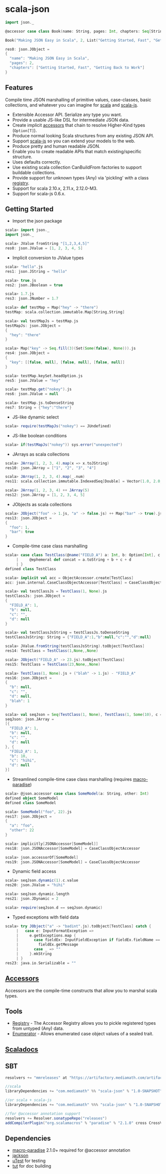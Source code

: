 scala-json
==========
```scala
import json._

@accessor case class Book(name: String, pages: Int, chapters: Seq[String])

Book("Making JSON Easy in Scala", 2, List("Getting Started, Fast", "Getting Back to Work")).js

res0: json.JObject =
{
  "name": "Making JSON Easy in Scala",
  "pages": 2,
  "chapters": ["Getting Started, Fast", "Getting Back to Work"]
}
```

Features
-----
Compile time JSON marshalling of primitive values, case-classes, basic collections, and whatever you can imagine
for [scala](https://github.com/scala/scala) and [scala-js](https://github.com/scala-js/scala-js).
* Extensible Accessor API. Serialize any type you want.
* Provide a usable JS-like DSL for intermediate JSON data.
* Create implicit [accessors](./ACCESSORS.md) that chain to resolve Higher-Kind types (```Option[T]```).
* Produce normal looking Scala structures from any existing JSON API.
* Support [scala-js](https://github.com/scala-js/scala-js) so you can extend your models to the web.
* Produce pretty and human readable JSON.
* Enable you to create readable APIs that match existing/specific structure.
* Uses defaults correctly.
* Use existing scala collection CanBuildFrom factories to support buildable collections.
* Provide support for unknown types (Any) via 'pickling' with a class [registry](./REGISTRY.md).
* Support for scala 2.10.x, 2.11.x, 2.12.0-M3.
* Support for scala-js 0.6.x.

Getting Started
---------------

* Import the json package
```scala
scala> import json._
import json._

scala> JValue fromString "[1,2,3,4,5]"
res0: json.JValue = [1, 2, 3, 4, 5]
```
* Implicit conversion to JValue types
```scala
scala> "hello".js
res1: json.JString = "hello"

scala> true.js
res2: json.JBoolean = true

scala> 1.7.js
res3: json.JNumber = 1.7

scala> def testMap = Map("hey" -> "there")
testMap: scala.collection.immutable.Map[String,String]

scala> val testMapJs = testMap.js
testMapJs: json.JObject =
{
  "hey": "there"
}

scala> Map("key" -> Seq.fill(3)(Set(Some(false), None))).js
res4: json.JObject =
{
  "key": [[false, null], [false, null], [false, null]]
}

scala> testMap.keySet.headOption.js
res5: json.JValue = "hey"

scala> testMap.get("nokey").js
res6: json.JValue = null

scala> testMap.js.toDenseString
res7: String = {"hey":"there"}
```
* JS-like dynamic select
```scala
scala> require(testMapJs("nokey") == JUndefined)
```
* JS-like boolean conditions
```scala
scala> if(testMapJs("nokey")) sys.error("unexpected")
```
* JArrays as scala collections
```scala
scala> JArray(1, 2, 3, 4).map(x => x.toJString)
res10: json.JArray = ["1", "2", "3", "4"]

scala> JArray(1, 2, 3, 4).map(_.num)
res11: scala.collection.immutable.IndexedSeq[Double] = Vector(1.0, 2.0, 3.0, 4.0)

scala> JArray(1, 2, 3, 4) ++ JArray(5)
res12: json.JArray = [1, 2, 3, 4, 5]
```
* JObjects as scala collections
```scala
scala> JObject("foo" -> 1.js, "a" -> false.js) ++ Map("bar" -> true).js - "a"
res13: json.JObject =
{
  "foo": 1,
  "bar": true
}
```
* Compile-time case class marshalling
```scala
scala> case class TestClass(@name("FIELD_A") a: Int, b: Option[Int], c: String = "", d: Option[Int] = None) {
     |     @ephemeral def concat = a.toString + b + c + d
     | }
defined class TestClass

scala> implicit val acc = ObjectAccessor.create[TestClass]
acc: json.internal.CaseClassObjectAccessor[TestClass] = CaseClassObjectAccessor

scala> val testClassJs = TestClass(1, None).js
testClassJs: json.JObject =
{
  "FIELD_A": 1,
  "b": null,
  "c": "",
  "d": null
}

scala> val testClassJsString = testClassJs.toDenseString
testClassJsString: String = {"FIELD_A":1,"b":null,"c":"","d":null}

scala> JValue.fromString(testClassJsString).toObject[TestClass]
res14: TestClass = TestClass(1,None,,None)

scala> JObject("FIELD_A" -> 23.js).toObject[TestClass]
res15: TestClass = TestClass(23,None,,None)

scala> TestClass(1, None).js + ("blah" -> 1.js) - "FIELD_A"
res16: json.JObject =
{
  "b": null,
  "c": "",
  "d": null,
  "blah": 1
}

scala> val seqJson = Seq(TestClass(1, None), TestClass(1, Some(10), c = "hihi")).js
seqJson: json.JArray =
[{
  "FIELD_A": 1,
  "b": null,
  "c": "",
  "d": null
}, {
  "FIELD_A": 1,
  "b": 10,
  "c": "hihi",
  "d": null
}]
```
* Streamlined compile-time case class marshalling (requires [macro-paradise](#dependencies))
```scala
scala> @json.accessor case class SomeModel(a: String, other: Int)
defined object SomeModel
defined class SomeModel

scala> SomeModel("foo", 22).js
res17: json.JObject =
{
  "a": "foo",
  "other": 22
}

scala> implicitly[JSONAccessor[SomeModel]]
res18: json.JSONAccessor[SomeModel] = CaseClassObjectAccessor

scala> json.accessorOf[SomeModel]
res19: json.JSONAccessor[SomeModel] = CaseClassObjectAccessor
```
* Dynamic field access
```scala
scala> seqJson.dynamic(1).c.value
res20: json.JValue = "hihi"

scala> seqJson.dynamic.length
res21: json.JDynamic = 2

scala> require(seqJson.d == seqJson.dynamic)
```
* Typed exceptions with field data
```scala
scala> try JObject("a" -> "badint".js).toObject[TestClass] catch {
     |   case e: InputFormatException =>
     |     e.getExceptions.map {
     |       case fieldEx: InputFieldException if fieldEx.fieldName == "a" =>
     |         fieldEx.getMessage
     |       case _ => ""
     |     }.mkString
     | }
res23: java.io.Serializable = ""
```

[Accessors](./ACCESSORS.md)
---

Accessors are the compile-time constructs that allow you to marshal scala types.

Tools
---

* [Registry](./REGISTRY.md) - The Accessor Registry allows you to pickle registered types from untyped (Any) data.
* [Enumerator](./ENUMERATOR.md) - Allows enumerated case object values of a sealed trait.


[Scaladocs](http://mediamath.github.io/scala-json/doc/json/package.html)
---

SBT
---

```scala
resolvers += "mmreleases" at "https://artifactory.mediamath.com/artifactory/libs-release-global"

//scala
libraryDependencies += "com.mediamath" %% "scala-json" % "1.0-SNAPSHOT"

//or scala + scala-js
libraryDependencies += "com.mediamath" %%% "scala-json" % "1.0-SNAPSHOT"

//for @accessor annotation support
resolvers += Resolver.sonatypeRepo("releases")
addCompilerPlugin("org.scalamacros" % "paradise" % "2.1.0" cross CrossVersion.full)
```

Dependencies
---

* [macro-paradise](http://docs.scala-lang.org/overviews/macros/paradise.html) 2.1.0+ required for @accessor annotation
* [jackson](https://github.com/FasterXML/jackson)
* [µTest](https://github.com/lihaoyi/utest) for testing
* [tut](https://github.com/tpolecat/tut) for doc building


